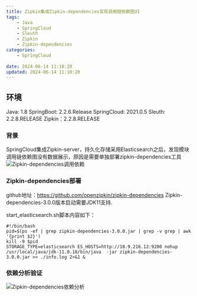```yaml
---
title: Zipkin集成Zipkin-dependencies实现调用链依赖图UI
tags:
	- Java
	- SpringCloud
	- Sleuth
	- Zipkin
	- Zipkin-dependencies
categories: 
	- SpringCloud
	
date: 2024-06-14 11:10:20
updated: 2024-06-14 11:10:20
---
```

## <span id="inline-blue">环境</span>
Java: 1.8
SpringBoot: 2.2.6.Release
SpringCloud: 2021.0.5
Sleuth: 2.2.8.RELEASE
Zipkin：2.2.8.RELEASE
### <span id="inline-blue">背景</span>
SpringCloud集成Zipkin-server，持久化存储采用Elasticsearch之后，发现模块调用链依赖图没有数据展示，原因是需要单独部署zipkin-dependencies工具
![Zipkin-dependencies调用依赖](/images/Zipkin-dependencies/Zipkin-dependencies_20240614_001.png)
### <span id="inline-blue">Zipkin-dependencies部署</span>
github地址：https://github.com/openzipkin/zipkin-dependencies
Zipkin-dependencies-3.0.0版本启动需要JDK11支持.

start_elasticsearch.sh脚本内容如下：
```shell
#!/bin/bash
pid=$(ps -ef | grep zipkin-dependencies-3.0.0.jar | grep -v grep | awk '{print $2}')
kill -9 $pid
STORAGE_TYPE=elasticsearch ES_HOSTS=http://10.9.216.12:9200 nohup /usr/local/java/jdk-11.0.18/bin/java  -jar zipkin-dependencies-3.0.0.jar >> ./info.log 2>&1 &

```

### <span id="inline-blue">依赖分析验证</span>
![Zipkin-dependencies依赖分析](/images/Zipkin-dependencies/Zipkin-dependencies_20240614_002.png)

